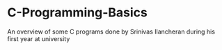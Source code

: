 # C-Programming-Basics
An overview of some  C programs done by Srinivas Ilancheran during his first year at university
